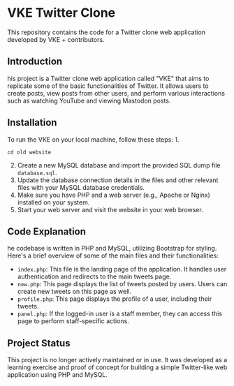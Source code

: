 # VKE Twitter Clone
This repository contains the code for a Twitter clone web application developed by VKE + contributors.

## Introduction
his project is a Twitter clone web application called "VKE" that aims to replicate some of the basic functionalities of Twitter. It allows users to create posts, view posts from other users, and perform various interactions such as watching YouTube and viewing Mastodon posts.

## Installation
To run the VKE on your local machine, follow these steps:
1.
```git clone https://github.com/vkeapp/old-website.git
cd old website
```
2. Create a new MySQL database and import the provided SQL dump file `database.sql`.
3. Update the database connection details in the files and other relevant files with your MySQL database credentials.
4. Make sure you have PHP and a web server (e.g., Apache or Nginx) installed on your system.
5. Start your web server and visit the website in your web browser.

## Code Explanation
he codebase is written in PHP and MySQL, utilizing Bootstrap for styling. Here's a brief overview of some of the main files and their functionalities:

* `index.php`: This file is the landing page of the application. It handles user authentication and redirects to the main tweets page.
* `new.php`: This page displays the list of tweets posted by users. Users can create new tweets on this page as well.
* `profile.php`: This page displays the profile of a user, including their tweets.
* `panel.php`: If the logged-in user is a staff member, they can access this page to perform staff-specific actions.

## Project Status
This project is no longer actively maintained or in use. It was developed as a learning exercise and proof of concept for building a simple Twitter-like web application using PHP and MySQL.
